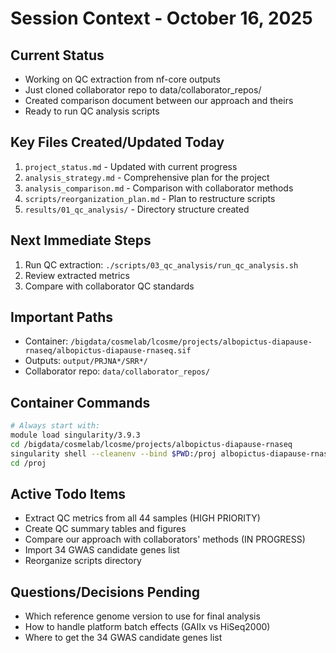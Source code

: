 # Session Context - October 16, 2025

## Current Status
- Working on QC extraction from nf-core outputs
- Just cloned collaborator repo to data/collaborator_repos/
- Created comparison document between our approach and theirs
- Ready to run QC analysis scripts

## Key Files Created/Updated Today
1. `project_status.md` - Updated with current progress
2. `analysis_strategy.md` - Comprehensive plan for the project
3. `analysis_comparison.md` - Comparison with collaborator methods
4. `scripts/reorganization_plan.md` - Plan to restructure scripts
5. `results/01_qc_analysis/` - Directory structure created

## Next Immediate Steps
1. Run QC extraction: `./scripts/03_qc_analysis/run_qc_analysis.sh`
2. Review extracted metrics
3. Compare with collaborator QC standards

## Important Paths
- Container: `/bigdata/cosmelab/lcosme/projects/albopictus-diapause-rnaseq/albopictus-diapause-rnaseq.sif`
- Outputs: `output/PRJNA*/SRR*/`
- Collaborator repo: `data/collaborator_repos/`

## Container Commands
```bash
# Always start with:
module load singularity/3.9.3
cd /bigdata/cosmelab/lcosme/projects/albopictus-diapause-rnaseq
singularity shell --cleanenv --bind $PWD:/proj albopictus-diapause-rnaseq.sif
cd /proj
```

## Active Todo Items
- Extract QC metrics from all 44 samples (HIGH PRIORITY)
- Create QC summary tables and figures
- Compare our approach with collaborators' methods (IN PROGRESS)
- Import 34 GWAS candidate genes list
- Reorganize scripts directory

## Questions/Decisions Pending
- Which reference genome version to use for final analysis
- How to handle platform batch effects (GAIIx vs HiSeq2000)
- Where to get the 34 GWAS candidate genes list